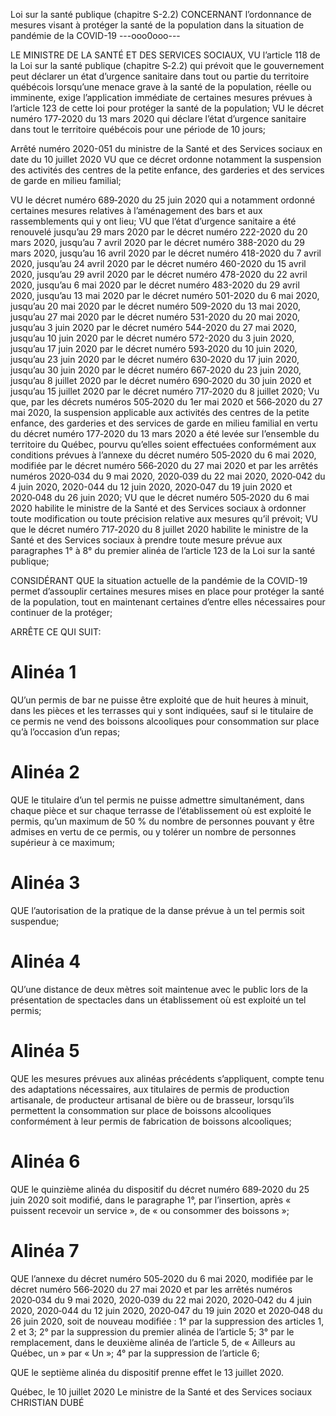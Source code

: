 Loi sur la santé publique
(chapitre S-2.2)
CONCERNANT l’ordonnance de mesures
visant à protéger la santé de la population dans
la situation de pandémie de la COVID-19
---ooo0ooo---

LE MINISTRE DE LA SANTÉ ET DES SERVICES SOCIAUX,
VU l’article 118 de la Loi sur la santé publique
(chapitre S‑2.2) qui prévoit que le gouvernement peut déclarer un état
d’urgence sanitaire dans tout ou partie du territoire québécois lorsqu’une
menace grave à la santé de la population, réelle ou imminente, exige
l’application immédiate de certaines mesures prévues à l’article 123 de
cette loi pour protéger la santé de la population;
VU le décret numéro 177‑2020 du 13 mars 2020 qui déclare
l’état d’urgence sanitaire dans tout le territoire québécois pour une période
de 10 jours;

Arrêté numéro 2020-051 du ministre de la Santé et des Services
sociaux en date du 10 juillet 2020
VU que ce décret ordonne notamment la suspension des
activités des centres de la petite enfance, des garderies et des services de
garde en milieu familial;

VU le décret numéro 689‑2020 du 25 juin 2020 qui a
notamment ordonné certaines mesures relatives à l’aménagement des
bars et aux rassemblements qui y ont lieu;
VU que l’état d’urgence sanitaire a été renouvelé jusqu’au
29 mars 2020 par le décret numéro 222-2020 du 20 mars 2020, jusqu’au
7 avril 2020 par le décret numéro 388-2020 du 29 mars 2020, jusqu’au
16 avril 2020 par le décret numéro 418-2020 du 7 avril 2020, jusqu’au
24 avril 2020 par le décret numéro 460-2020 du 15 avril 2020, jusqu’au
29 avril 2020 par le décret numéro 478-2020 du 22 avril 2020, jusqu’au
6 mai 2020 par le décret numéro 483-2020 du 29 avril 2020, jusqu’au
13 mai 2020 par le décret numéro 501-2020 du 6 mai 2020, jusqu’au
20 mai 2020 par le décret numéro 509-2020 du 13 mai 2020, jusqu’au
27 mai 2020 par le décret numéro 531-2020 du 20 mai 2020, jusqu’au
3 juin 2020 par le décret numéro 544-2020 du 27 mai 2020, jusqu’au
10 juin 2020 par le décret numéro 572-2020 du 3 juin 2020, jusqu’au
17 juin 2020 par le décret numéro 593‑2020 du 10 juin 2020, jusqu’au
23 juin 2020 par le décret numéro 630‑2020 du 17 juin 2020, jusqu’au
30 juin 2020 par le décret numéro 667‑2020 du 23 juin 2020, jusqu’au
8 juillet 2020 par le décret numéro 690‑2020 du 30 juin 2020 et jusqu’au
15 juillet 2020 par le décret numéro 717‑2020 du 8 juillet 2020;
Vu que, par les décrets numéros 505‑2020 du 1er mai 2020 et
566‑2020 du 27 mai 2020, la suspension applicable aux activités des
centres de la petite enfance, des garderies et des services de garde en
milieu familial en vertu du décret numéro 177‑2020 du 13 mars 2020 a été
levée sur l’ensemble du territoire du Québec, pourvu qu’elles soient
effectuées conformément aux conditions prévues à l’annexe du décret
numéro 505‑2020 du 6 mai 2020, modifiée par le décret numéro 566‑2020
du 27 mai 2020 et par les arrêtés numéros 2020‑034 du 9 mai 2020,
2020‑039 du 22 mai 2020, 2020‑042 du 4 juin 2020, 2020-044 du
12 juin 2020, 2020‑047 du 19 juin 2020 et 2020‑048 du 26 juin 2020;
VU que le décret numéro 505‑2020 du 6 mai 2020 habilite le
ministre de la Santé et des Services sociaux à ordonner toute modification
ou toute précision relative aux mesures qu’il prévoit;
VU que le décret numéro 717‑2020 du 8 juillet 2020 habilite
le ministre de la Santé et des Services sociaux à prendre toute mesure
prévue aux paragraphes 1° à 8° du premier alinéa de l’article 123 de la Loi
sur la santé publique;

CONSIDÉRANT QUE la situation actuelle de la pandémie
de la COVID-19 permet d’assouplir certaines mesures mises en place pour
protéger la santé de la population, tout en maintenant certaines d’entre
elles nécessaires pour continuer de la protéger;

ARRÊTE CE QUI SUIT:

# Alinéa 1

QU’un permis de bar ne puisse être exploité que de huit
heures à minuit, dans les pièces et les terrasses qui y sont indiquées, sauf
si le titulaire de ce permis ne vend des boissons alcooliques pour
consommation sur place qu’à l’occasion d’un repas;

# Alinéa 2
QUE le titulaire d’un tel permis ne puisse admettre
simultanément, dans chaque pièce et sur chaque terrasse de
l’établissement où est exploité le permis, qu’un maximum de 50 % du
nombre de personnes pouvant y être admises en vertu de ce permis, ou y
tolérer un nombre de personnes supérieur à ce maximum;

# Alinéa 3
QUE l’autorisation de la pratique de la danse prévue à un tel
permis soit suspendue;

# Alinéa 4
QU’une distance de deux mètres soit maintenue avec le
public lors de la présentation de spectacles dans un établissement où est
exploité un tel permis;

# Alinéa 5
QUE les mesures prévues aux alinéas précédents
s’appliquent, compte tenu des adaptations nécessaires, aux titulaires de
permis de production artisanale, de producteur artisanal de bière ou de
brasseur, lorsqu’ils permettent la consommation sur place de boissons
alcooliques conformément à leur permis de fabrication de boissons
alcooliques;

# Alinéa 6

QUE le quinzième alinéa du dispositif du décret numéro
689‑2020 du 25 juin 2020 soit modifié, dans le paragraphe 1°, par
l’insertion, après « puissent recevoir un service », de « ou consommer des
boissons »;

# Alinéa 7

QUE l’annexe du décret numéro 505‑2020 du 6 mai 2020,
modifiée par le décret numéro 566‑2020 du 27 mai 2020 et par les arrêtés
numéros 2020‑034 du 9 mai 2020, 2020‑039 du 22 mai 2020, 2020‑042 du
4 juin 2020, 2020‑044 du 12 juin 2020, 2020‑047 du 19 juin 2020 et
2020‑048 du 26 juin 2020, soit de nouveau modifiée :
1° par la suppression des articles 1, 2 et 3;
2° par la suppression du premier alinéa de l’article 5;
3° par le remplacement, dans le deuxième alinéa de
l’article 5, de « Ailleurs au Québec, un » par « Un »;
4° par la suppression de l’article 6;

QUE le septième alinéa du dispositif prenne effet le
13 juillet 2020.

Québec, le 10 juillet 2020
Le ministre de la Santé et des Services
sociaux
CHRISTIAN DUBÉ